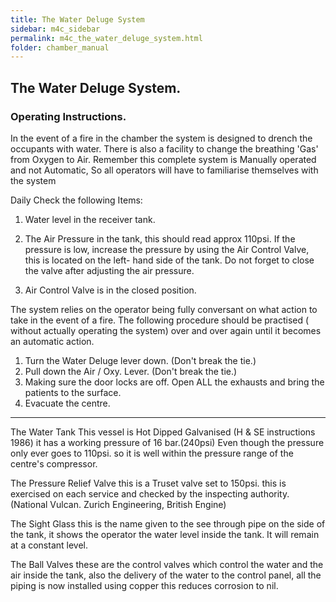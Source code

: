 ```yaml
---
title: The Water Deluge System
sidebar: m4c_sidebar
permalink: m4c_the_water_deluge_system.html
folder: chamber_manual
---
```


## The Water Deluge System.

### Operating Instructions.

In the event of a fire in the chamber the system is designed to drench the occupants with water. There is also a facility to change the breathing 'Gas' from Oxygen to Air. Remember this complete system is Manually operated and not Automatic, So all operators will have to familiarise themselves with the system

Daily Check the following Items:

 1.	Water level in the receiver tank.
 2.	The Air Pressure in the tank, this should read approx 110psi. If the pressure is low, increase the pressure by using the Air Control Valve, this is located on the left- hand side of the tank.  Do not forget to close the valve after adjusting the air pressure.

 3.	Air Control Valve is in the closed position.

The system relies on the operator being fully conversant on what action to take in the event of a fire. The following procedure should be practised ( without actually operating the system) over and over again until it becomes an automatic action.

 1.	Turn the Water Deluge lever down. (Don't break the tie.)
 2.	Pull down the Air / Oxy. Lever. (Don't break the tie.)
 3.	Making sure the door locks are off. Open ALL the exhausts and bring the patients to the surface.
 4.	Evacuate the centre.

************************************

The Water Tank This vessel is Hot Dipped Galvanised (H & SE instructions 1986) it has a working pressure of 16 bar.(240psi) Even though the pressure only ever goes to 110psi. so it is well within the pressure range of the centre's compressor.

The Pressure Relief Valve this is a Truset valve set to 150psi. this is exercised on each service and checked by the inspecting authority. (National Vulcan. Zurich Engineering, British Engine)

The Sight Glass this is the name given to the see through pipe on the side of the tank, it shows the operator the water level inside the tank. It will remain at a constant level.

The Ball Valves these are the control valves which control the water and the air inside the tank, also the delivery of the water to the control panel, all the piping is now installed using copper this reduces corrosion to nil.
